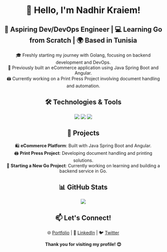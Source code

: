 <h1 align="center">👋 Hello, I'm Nadhir Kraiem!</h1>

<h2 align="center">🚀 Aspiring Dev/DevOps Engineer | 💻 Learning Go from Scratch | 🌍 Based in Tunisia</h2>

<p align="center">
  🎓 Freshly starting my journey with Golang, focusing on backend development and DevOps.<br>
  💼 Previously built an eCommerce application using Java Spring Boot and Angular.<br>
  🖨️ Currently working on a Print Press Project involving document handling and automation.<br>
</p>

<h2 align="center">🛠️ Technologies & Tools</h2>

<p align="center">
  <img src="https://img.shields.io/badge/-Go-00ADD8?logo=go&logoColor=white&style=for-the-badge">
  <img src="https://img.shields.io/badge/-Java-007396?logo=java&logoColor=white&style=for-the-badge">
  <img src="https://img.shields.io/badge/-Angular-DD0031?logo=angular&logoColor=white&style=for-the-badge">
</p>

<h2 align="center">💼 Projects</h2>

<p align="center">
  🛍️ <strong>eCommerce Platform</strong>: Built with Java Spring Boot and Angular.<br>
  🖨️ <strong>Print Press Project</strong>: Developing document handling and printing solutions.<br>
  🚀 <strong>Starting a New Go Project</strong>: Currently working on learning and building a backend service in Go.<br>
</p>

<h2 align="center">📊 GitHub Stats</h2>

<p align="center">
  <img src="https://github-readme-stats.vercel.app/api?username=ikr&show_icons=true&theme=radical">
</p>

<h2 align="center">📫 Let's Connect!</h2>

<p align="center">
  🌐 <a href="https://your-portfolio-link.com">Portfolio</a> | 💼 <a href="https://www.linkedin.com/in/your-profile">LinkedIn</a> | 🐦 <a href="https://twitter.com/your-profile">Twitter</a>
</p>

<p align="center">
  <strong>Thank you for visiting my profile! 😊</strong>
</p>
